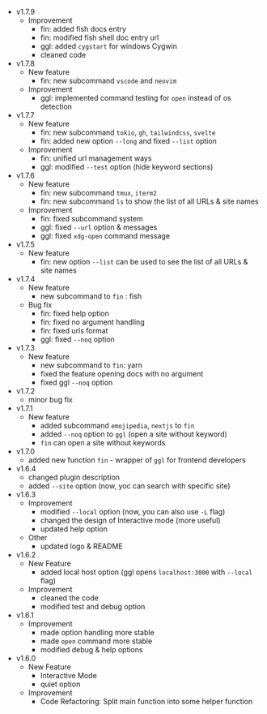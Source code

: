 - v1.7.9
    - Improvement
        - fin: added fish docs entry
        - fin: modified fish shell doc entry url
        - ggl: added `cygstart` for windows Cygwin
        - cleaned code
- v1.7.8
    - New feature
        - fin: new subcommand `vscode` and `neovim`
    - Improvement
        - ggl: implemented command testing for `open` instead of os detection
- v1.7.7
    - New feature
        - fin: new subcommand `tokio`, `gh`, `tailwindcss`, `svelte`
        - fin: added new option `--long` and fixed `--list` option
    - Improvement
        - fin: unified url management ways
        - ggl: modified `--test` option (hide keyword sections)
- v1.7.6
    - New feature
        - fin: new subcommand `tmux`, `iterm2`
        - fin: new subcommand `ls` to show the list of all URLs & site names
    - Improvement
        - fin: fixed subcommand system
        - ggl: fixed `--url` option & messages
        - ggl: fixed `xdg-open` command message
- v1.7.5
    - New feature
        - fin: new option `--list` can be used to see the list of all URLs & site names
- v1.7.4
    - New feature
        - new subcommand to `fin` : fish
    - Bug fix
        - fin: fixed help option
        - fin: fixed no argument handling
        - fin: fixed urls format
        - ggl: fixed `--noq` option
- v1.7.3
    - New feature
        - new subcommand to `fin`: yarn
        - fixed the feature opening docs with no argument
        - fixed ggl `--noq` option
- v1.7.2
    - minor bug fix
- v1.7.1
    - New feature
        - added subcommand `emojipedia`, `nextjs` to `fin` 
        - added `--noq` option to `ggl` (open a site without keyword)
        - `fin` can open a site without keywords
- v1.7.0
    - added new function `fin` - wrapper of `ggl` for frontend developers
- v1.6.4
    - changed plugin description
    - added `--site` option (now, yoc can search with specific site)
- v1.6.3
    - Improvement
        - modified `--local` option (now, you can also use `-L` flag)
        - changed the design of Interactive mode (more useful)
        - updated help option
    - Other
        - updated logo & README
- v1.6.2
    - New Feature
        - added local host option (ggl opens `localhost:3000` with `--local` flag)
    - Improvement
        - cleaned the code
        - modified test and debug option
- v1.6.1
    - Improvement
        - made option handling more stable
        - made `open` command more stable
        - modified debug & help options
- v1.6.0
    - New Feature
        - Interactive Mode 
        - quiet option
    - Improvement
        - Code Refactoring: Split main function into some helper function
